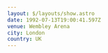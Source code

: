 ```yaml
---
layout: $/layouts/show.astro
date: 1992-07-13T19:00:41.597Z
venue: Wembley Arena
city: London
country: UK
---
```

